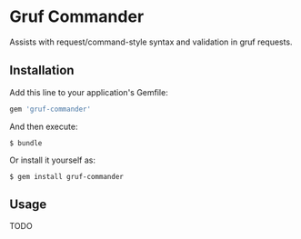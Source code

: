 # Gruf Commander

Assists with request/command-style syntax and validation in gruf requests.

## Installation

Add this line to your application's Gemfile:

```ruby
gem 'gruf-commander'
```

And then execute:

    $ bundle

Or install it yourself as:

    $ gem install gruf-commander

## Usage

TODO

